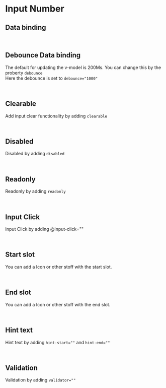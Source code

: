 # Input Number

## Data binding

<hhl-live-editor title="" htmlCode='
      <template>
      <div class="flexRow items-center gap-4 flexWrap">
            <H_inputNumber v-model="num" label="Number input"></H_numberText>
      </div>
      </template>
      <script>
            const num = ref(27);
            return {num}
      </script>
'>
</hhl-live-editor>

<br>

## Debounce Data binding

The default for updating the v-model is 200Ms.
You can change this by the proberty `debounce`
<br>
Here the debounce is set to `debounce="1000"`

<hhl-live-editor title="" htmlCode='
      <template>
      <div class="flexRow items-center gap-4 flexWrap">
            <H_inputNumber v-model="num" label="Number input" :debounce="1000"></H_inputNumber>
            <H_inputNumber v-model="num" label="Number input"></H_inputNumber>
      </div>
      </template>
      <script>
            const num = ref(27);
            return {num}
      </script>
'>
</hhl-live-editor>

<br>

## Clearable

Add input clear functionality by adding `clearable`

<hhl-live-editor title="" htmlCode='
      <template>
      <div class="flexRow items-center gap-4 flexWrap">
            <H_inputNumber clearable v-model="num" label="Number input"></H_inputNumber>
      </div>
      </template>
      <script>
            const num = ref(22);
            return {num}
      </script>
'>
</hhl-live-editor>

<br>

## Disabled

Disabled by adding `disabled`

<hhl-live-editor title="" htmlCode='
      <template>
     <div class="flexRow items-center gap-4 flexWrap">
            <H_inputNumber disabled v-model="num" label="Number input"></H_inputNumber>
      </div>
      </template>
      <script>
            const num = ref(22);
            return {num}
      </script>
'>
</hhl-live-editor>

<br>

## Readonly

Readonly by adding `readonly`

<hhl-live-editor title="" htmlCode='
      <template>
      <div class="flexRow items-center gap-4 flexWrap">
            <H_inputNumber readonly v-model="num" label="Number input"></H_inputNumber>
      </div>
      </template>
      <script>
            const num = ref(22);
            return {num}
      </script>
'>
</hhl-live-editor>

<br>

## Input Click

Input Click by adding @input-click=""

<hhl-live-editor title="" htmlCode='
      <template>
      <div class="flexRow items-center gap-4 flexWrap">
            <H_inputNumber @input-click="click(num)" v-model="num" label="Number input"></H_inputNumber>
      </div>
      </template>
      <script>
            const num = ref(55);
            function click(e) {
                  alert(e);
            }
            return {num, click}
      </script>
'>
</hhl-live-editor>

<br>

## Start slot

You can add a Icon or other stoff with the start slot.

<hhl-live-editor title="" htmlCode='
      <template>
      <div class="flexRow items-center gap-4 flexWrap">
            <H_inputNumber v-model="num" label="Number input">
                  <template v-slot:start>
                  <H_icon icon="mail" btn="standard" @click="click(num)"></H_icon>
                  </template>
            </H_inputNumber>
      </div>
      </template>
      <script>
            const num = ref(22);
            function click(e) {
                  alert(e);
            }
            return {num, click}
      </script>
'>
</hhl-live-editor>

<br>

## End slot

You can add a Icon or other stoff with the end slot.

<hhl-live-editor title="" htmlCode='
      <template>
      <div class="flexRow items-center gap-4 flexWrap">
            <H_inputNumber v-model="num" label="Number input">
                  <template v-slot:end>
                        <H_icon icon="mail" btn="standard" @click="click(num)"></H_icon>
                  </template>
            </H_inputNumber>
      </div>
      </template>
      <script>
            const num = ref(22);
            function click(e) {
                  alert(e);
            }
            return {num, click}
      </script>
'>
</hhl-live-editor>

<br>

## Hint text

Hint text by adding `hint-start=""` and `hint-end=""`

<hhl-live-editor title="" htmlCode='
      <template>
      <div class="flexRow items-center gap-4 flexWrap">
            <H_inputNumber hint-start="hint-start." hint-end="hint-end."  v-model="num" label="Number input"></H_inputNumber>
      </div>
      </template>
      <script>
            const num = ref(22);
            return {num}
      </script>
'>
</hhl-live-editor>

<br>

## Validation

Validation by adding `validator=""`

<hhl-live-editor title="" htmlCode='
      <template>
      <div class="flexRow items-center gap-4 flexWrap">
      <H_inputNumber v-model="num" label="Min value 2" :validator="[v.numMin(2)]"></H_inputNumber>
      <H_inputNumber v-model="num2" label="Max value 23" :validator="[v.numMax(23)]"></H_inputNumber>
       </div>
      </template>
      <script>
      // import { validator } from "components/utils/validator";
      const {validator} = fakeImport;
      const num = ref(1);
      const num2 = ref(24);
      const v = validator;
      return {num,num2, v}
      </script>
'>
</hhl-live-editor>

<br>
